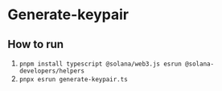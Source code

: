 # Generate-keypair

## How to run
1. `pnpm install typescript @solana/web3.js esrun @solana-developers/helpers`
2. `pnpx esrun generate-keypair.ts`